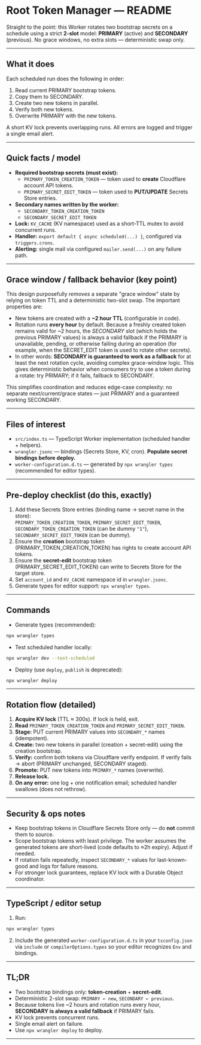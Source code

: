 # Root Token Manager — README

Straight to the point: this Worker rotates two bootstrap secrets on a schedule using a strict **2-slot** model: **PRIMARY** (active) and **SECONDARY** (previous). No grace windows, no extra slots — deterministic swap only.

---

## What it does

Each scheduled run does the following in order:

1. Read current PRIMARY bootstrap tokens.
2. Copy them to SECONDARY.
3. Create two new tokens in parallel.
4. Verify both new tokens.
5. Overwrite PRIMARY with the new tokens.

A short KV lock prevents overlapping runs. All errors are logged and trigger a single email alert.

---

## Quick facts / model

- **Required bootstrap secrets (must exist):**
  - `PRIMARY_TOKEN_CREATION_TOKEN` — token used to **create** Cloudflare account API tokens.
  - `PRIMARY_SECRET_EDIT_TOKEN` — token used to **PUT/UPDATE** Secrets Store entries.
- **Secondary names written by the worker:**
  - `SECONDARY_TOKEN_CREATION_TOKEN`
  - `SECONDARY_SECRET_EDIT_TOKEN`
- **Lock:** `KV_CACHE` (KV namespace) used as a short-TTL mutex to avoid concurrent runs.
- **Handler:** `export default { async scheduled(...) }`, configured via `triggers.crons`.
- **Alerting:** single mail via configured `mailer.send(...)` on any failure path.

---

## Grace window / fallback behavior (key point)

This design purposefully _removes_ a separate "grace window" state by relying on token TTL and a deterministic two-slot swap. The important properties are:

- New tokens are created with a **~2 hour TTL** (configurable in code).
- Rotation runs **every hour** by default. Because a freshly created token remains valid for ~2 hours, the _SECONDARY_ slot (which holds the previous PRIMARY values) is always a valid fallback if the PRIMARY is unavailable, pending, or otherwise failing during an operation (for example, when the SECRET_EDIT token is used to rotate other secrets).
- In other words: **SECONDARY is guaranteed to work as a fallback** for at least the next rotation cycle, avoiding complex grace-window logic. This gives deterministic behavior when consumers try to use a token during a rotate: try PRIMARY; if it fails, fallback to SECONDARY.

This simplifies coordination and reduces edge-case complexity: no separate next/current/grace states — just PRIMARY and a guaranteed working SECONDARY.

---

## Files of interest

- `src/index.ts` — TypeScript Worker implementation (scheduled handler + helpers).
- `wrangler.jsonc` — bindings (Secrets Store, KV, cron). **Populate secret bindings before deploy.**
- `worker-configuration.d.ts` — generated by `npx wrangler types` (recommended for editor types).

---

## Pre-deploy checklist (do this, exactly)

1. Add these Secrets Store entries (binding name → secret name in the store):  
   `PRIMARY_TOKEN_CREATION_TOKEN`, `PRIMARY_SECRET_EDIT_TOKEN`, `SECONDARY_TOKEN_CREATION_TOKEN` (can be dummy `"1"`), `SECONDARY_SECRET_EDIT_TOKEN` (can be dummy).
2. Ensure the **creation** bootstrap token (PRIMARY_TOKEN_CREATION_TOKEN) has rights to create account API tokens.
3. Ensure the **secret-edit** bootstrap token (PRIMARY_SECRET_EDIT_TOKEN) can write to Secrets Store for the target store.
4. Set `account_id` and `KV_CACHE` namespace id in `wrangler.jsonc`.
5. Generate types for editor support: `npx wrangler types`.

---

## Commands

- Generate types (recommended):

```bash
npx wrangler types
```

- Test scheduled handler locally:

```bash
npx wrangler dev --test-scheduled
```

- Deploy (use `deploy`, `publish` is deprecated):

```bash
npx wrangler deploy
```

---

## Rotation flow (detailed)

1. **Acquire KV lock** (TTL ≈ 300s). If lock is held, exit.
2. **Read** `PRIMARY_TOKEN_CREATION_TOKEN` and `PRIMARY_SECRET_EDIT_TOKEN`.
3. **Stage:** PUT current PRIMARY values into `SECONDARY_*` names (idempotent).
4. **Create:** two new tokens in parallel (creation + secret-edit) using the creation bootstrap.
5. **Verify:** confirm both tokens via Cloudflare verify endpoint. If verify fails → abort (PRIMARY unchanged, SECONDARY staged).
6. **Promote:** PUT new tokens into `PRIMARY_*` names (overwrite).
7. **Release lock.**
8. **On any error:** one log + one notification email; scheduled handler swallows (does not rethrow).

---

## Security & ops notes

- Keep bootstrap tokens in Cloudflare Secrets Store only — do **not** commit them to source.
- Scope bootstrap tokens with least privilege. The worker assumes the generated tokens are short-lived (code defaults to ≈2h expiry). Adjust if needed.
- If rotation fails repeatedly, inspect `SECONDARY_*` values for last-known-good and logs for failure reasons.
- For stronger lock guarantees, replace KV lock with a Durable Object coordinator.

---

## TypeScript / editor setup

1. Run:

```bash
npx wrangler types
```

2. Include the generated `worker-configuration.d.ts` in your `tsconfig.json` via `include` or `compilerOptions.types` so your editor recognizes `Env` and bindings.

---

## TL;DR

- Two bootstrap bindings only: **token-creation** + **secret-edit**.
- Deterministic 2-slot swap: `PRIMARY ← new`, `SECONDARY ← previous`.
- Because tokens live ~2 hours and rotation runs every hour, **SECONDARY is always a valid fallback** if PRIMARY fails.
- KV lock prevents concurrent runs.
- Single email alert on failure.
- Use `npx wrangler deploy` to deploy.

---
